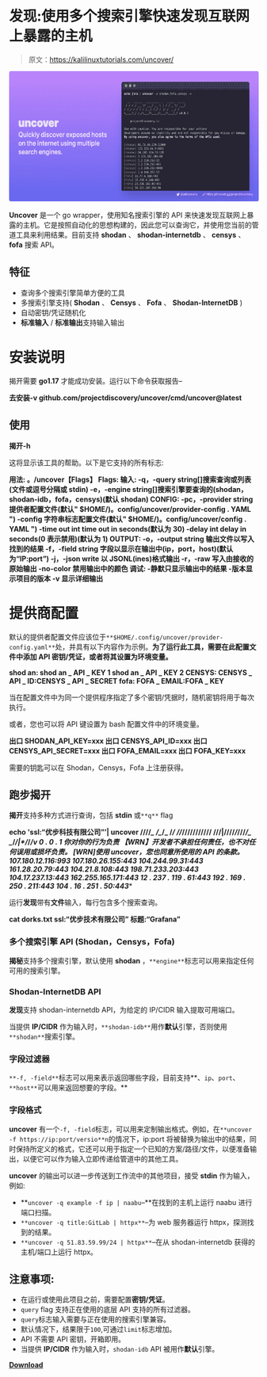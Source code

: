 # 发现:使用多个搜索引擎快速发现互联网上暴露的主机

> 原文：<https://kalilinuxtutorials.com/uncover/>

[![](img//3a2548545c0c4f124d59e093ecc212ad.png)](https://blogger.googleusercontent.com/img/b/R29vZ2xl/AVvXsEioP_vpiPJcBylQP7ZaOwc8ZU782fS1TyPxzH6lv02JkgO5xVmr-80elnp3HM5e4mph_f068ku6BTMRzUZktpr7DIt1EqetGatNGvV9JTD0qzoXRwExIGAvM8FGanrIhsUjtt5wJoWAGdCQFXpoIxDLf9aXN7ee_ZoXRICyGEGXXfaRdss2U9w34BM0/s728/FM28tGuUYAUJpjg.png)

**Uncover** 是一个 go wrapper，使用知名搜索引擎的 API 来快速发现互联网上暴露的主机。它是按照自动化的思想构建的，因此您可以查询它，并使用您当前的管道工具来利用结果。目前支持 **shodan** 、 **shodan-internetdb** 、 **censys** 、 **fofa** 搜索 API。

## 特征

*   查询多个搜索引擎简单方便的工具
*   多搜索引擎支持( **Shodan** 、 **Censys** 、 **Fofa** 、 **Shodan-InternetDB** )
*   自动密钥/凭证随机化
*   **标准输入** / **标准输出**支持输入输出

# 安装说明

揭开需要 **go1.17** 才能成功安装。运行以下命令获取报告–

**去安装-v github.com/projectdiscovery/uncover/cmd/uncover@latest**

## 使用

**揭开-h**

这将显示该工具的帮助。以下是它支持的所有标志:

**用法:
。/uncover【Flags】
Flags:
输入:
-q，-query string[]搜索查询或列表(文件或逗号分隔或 stdin)
-e，-engine string[]搜索引擎要查询的(shodan，shodan-idb，fofa，censys)(默认 shodan)
CONFIG:
-pc，-provider string 提供者配置文件(默认" $HOME/)。config/uncover/provider-config . YAML ")
-config 字符串标志配置文件(默认" $HOME/)。config/uncover/config . YAML ")
-time out int time out in seconds(默认为 30)
-delay int delay in seconds(0 表示禁用)(默认为 1)
OUTPUT:
-o，-output string 输出文件以写入找到的结果
-f，-field string 字段以显示在输出中(ip，port，host)(默认为“IP:port”)
-j，-json write 以 JSONL(ines)格式输出
-r，-raw 写入由接收的原始输出 -no-color 禁用输出中的颜色
调试:
-静默只显示输出中的结果
-版本显示项目的版本
-v 显示详细输出**

# 提供商配置

默认的提供者配置文件应该位于`**$HOME/.config/uncover/provider-config.yaml**`处，并具有以下内容作为示例。**为了运行此工具，需要在此配置文件中添加 API 密钥/凭证，或者将其设置为环境变量。**

**shod an:
shod an _ API _ KEY 1
shod an _ API _ KEY 2
CENSYS:
CENSYS _ API _ ID:CENSYS _ API _ SECRET
fofa:
FOFA _ EMAIL:FOFA _ KEY**

当在配置文件中为同一个提供程序指定了多个密钥/凭据时，随机密钥将用于每次执行。

或者，您也可以将 API 键设置为 bash 配置文件中的环境变量。

**出口 SHODAN_API_KEY=xxx
出口 CENSYS_API_ID=xxx
出口 CENSYS_API_SECRET=xxx
出口 FOFA_EMAIL=xxx
出口 FOFA_KEY=xxx**

需要的钥匙可以在 Shodan，Censys，Fofa 上注册获得。

## 跑步揭开

**揭开**支持多种方式进行查询，包括 **stdin** 或`**q**` flag

**echo 'ssl:“优步科技有限公司”’| uncover
////*_ \/_*/_ \/*/
//*///////////
///|////*/*///*/_ _*/_/|*/_/*/v 0 . 0 . 1 你对你的行为负责
【WRN】开发者不承担任何责任，也不对任何误用或损坏负责。
[WRN]使用 uncover，您也同意所使用的 API 的条款。
107.180.12.116:993
107.180.26.155:443
104.244.99.31:443
161.28.20.79:443
104.21.8.108:443
198.71.233.203:443
104.17.237.13:443
162.255.165.171:443
12 . 237 . 119 . 61:443
192 . 169 . 250 . 211:443
104 . 16 . 251 . 50:443****

运行**发现**带有**文件**输入，每行包含多个搜索查询。

**cat dorks.txt
ssl:“优步技术有限公司”
标题:“Grafana”**

### 多个搜索引擎 API (Shodan，Censys，Fofa)

**揭秘**支持多个搜索引擎，默认使用 **shodan** ，`**engine**`标志可以用来指定任何可用的搜索引擎。

### Shodan-InternetDB API

**发现**支持 shodan-internetdb API，为给定的 IP/CIDR 输入提取可用端口。

当提供 **IP/CIDR** 作为输入时，`**shodan-idb**`用作**默认**引擎，否则使用`**shodan**`搜索引擎。

### 字段过滤器

`**-f, -field**`标志可以用来表示返回哪些字段，目前支持**、`ip`、`port`、`**host**`可以用来返回想要的字段。**

### 字段格式

**uncover** 有一个`-f, -field`标志，可以用来定制输出格式。例如，在`**uncover -f https://ip:port/versio**n`的情况下，ip:port 将被替换为输出中的结果，同时保持所定义的格式，它还可以用于指定一个已知的方案/路径/文件，以便准备输出，以便它可以作为输入立即传递给管道中的其他工具。

**uncover** 的输出可以进一步传送到工作流中的其他项目，接受 **stdin** 作为输入，例如:

*   **`uncover -q example -f ip | naabu`–**在找到的主机上运行 naabu 进行端口扫描。
*   `**uncover -q title:GitLab | httpx**`–为 web 服务器运行 httpx，探测找到的结果。
*   `**uncover -q 51.83.59.99/24 | httpx**`–在从 shodan-internetdb 获得的主机/端口上运行 httpx。

## 注意事项:

*   在运行或使用此项目之前，需要配置**密钥/凭证**。
*   `query` flag 支持正在使用的底层 API 支持的所有过滤器。
*   `query`标志输入需要与正在使用的搜索引擎兼容。
*   默认情况下，结果限于`100`,可通过`limit`标志增加。
*   API 不需要 API 密钥，开箱即用。
*   当提供 **IP/CIDR** 作为输入时，`shodan-idb` API 被用作**默认**引擎。

[**Download**](https://github.com/projectdiscovery/uncover)